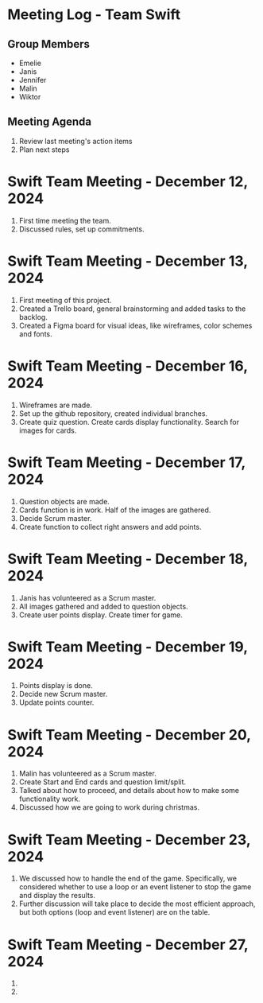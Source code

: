 # Meeting Log - Team Swift

## Group Members

- Emelie
- Janis
- Jennifer
- Malin
- Wiktor

## Meeting Agenda

1. Review last meeting's action items
2. Plan next steps

# Swift Team Meeting - December 12, 2024
1. First time meeting the team.
2. Discussed rules, set up commitments.

# Swift Team Meeting - December 13, 2024
1. First meeting of this project.
2. Created a Trello board, general brainstorming and added tasks to the backlog.
3. Created a Figma board for visual ideas, like wireframes, color schemes and fonts.

# Swift Team Meeting - December 16, 2024
1. Wireframes are made.
2. Set up the github repository, created individual branches.
2. Create quiz question. Create cards display functionality. Search for images for cards.

# Swift Team Meeting - December 17, 2024
1. Question objects are made. 
2. Cards function is in work. Half of the images are gathered.
2. Decide Scrum master.
3. Create function to collect right answers and add points.

# Swift Team Meeting - December 18, 2024
1. Janis has volunteered as a Scrum master.
2. All images gathered and added to question objects.
3. Create user points display. Create timer for game. 

# Swift Team Meeting - December 19, 2024
1. Points display is done.
2. Decide new Scrum master.
3. Update points counter.

# Swift Team Meeting - December 20, 2024
1. Malin has volunteered as a Scrum master.
2. Create Start and End cards and question limit/split.
3. Talked about how to proceed, and details about how to make some functionality work.
4. Discussed how we are going to work during christmas.

# Swift Team Meeting - December 23, 2024
1. We discussed how to handle the end of the game. Specifically, we considered whether to use a loop or an event listener to stop the game and display the results.
2. Further discussion will take place to decide the most efficient approach, but both options (loop and event listener) are on the table.

# Swift Team Meeting - December 27, 2024
1. 
2. 